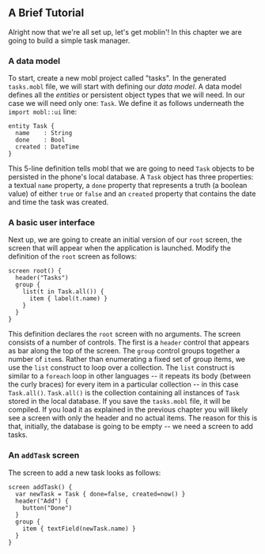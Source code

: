 A Brief Tutorial
----------------

Alright now that we're all set up, let's get moblin'! In this chapter
we are going to build a simple task manager.

### A data model

To start, create a new mobl project called "tasks". In the generated
`tasks.mobl` file, we will start with defining our _data model_. A
data model defines all the _entities_ or persistent object types that
we will need. In our case we will need only one: `Task`. We define it
as follows underneath the `import mobl::ui` line:

    entity Task {
      name    : String
      done    : Bool
      created : DateTime
    }

This 5-line definition tells mobl that we are going to need `Task` objects
to be persisted in the phone's local database. A `Task` object has three
properties: a textual `name` property, a `done` property that
represents a truth (a boolean value) of either `true` or `false` and
an `created` property that contains the date and time the task was created.

### A basic user interface

Next up, we are going to create an initial version of our `root`
screen, the screen that will appear when the application is launched.
Modify the definition of the `root` screen as follows:

    screen root() {
      header("Tasks")
      group {
        list(t in Task.all()) {
          item { label(t.name) }
        }
      }
    }

This definition declares the `root` screen with no arguments. The
screen consists of a number of controls. The first is a `header`
control that appears as bar along the top of the screen. The `group`
control groups together a number of `item`s. Rather than enumerating
a fixed set of group items, we use the `list` construct to loop over a
collection. The `list` construct is similar to a `foreach` loop in
other languages -- it repeats its body (between the curly braces) for
every item in a particular collection -- in this case `Task.all()`.
`Task.all()` is the collection containing all instances of `Task`
stored in the local database. If you save the `tasks.mobl` file, it
will be compiled. If you load it as explained in the previous chapter
you will likely see a screen with only the header and no actual
items. The reason for this is that, initially, the database is going
to be empty -- we need a screen to add tasks.

### An `addTask` screen

The screen to add a new task looks as follows:

    screen addTask() {
      var newTask = Task { done=false, created=now() }
      header("Add") {
        button("Done")
      }
      group {
        item { textField(newTask.name) }
      }
    }
